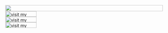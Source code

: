 <picture>
  <source
    media="(prefers-color-scheme: dark)"
    srcset="https://mariofdezzz.vercel.app/header.svg"
  />
  <img
    src="https://mariofdezzz.vercel.app/header.svg"
    width="100%"
    height="20"
    align="left"
  />
</picture>
<a href="https://mariofdezzz.dev">
  <picture>
    <source
      media="(prefers-color-scheme: dark)"
      srcset="https://mariofdezzz.vercel.app/link-website.svg"
      label="Visit"
    />
    <img
      src="https://mariofdezzz.vercel.app/link-website.svg"
      alt="visit my website"
      width="100"
      height="18px"
      align="left"
    />
  </picture>
</a>
<img src="data:null;," width="100%" height="0" align="left" alt="" />
<a href="https://linkedin.com/in/mario-ferrero">
  <picture>
    <source
      media="(prefers-color-scheme: dark)"
      srcset="https://mariofdezzz.vercel.app/link-linkedin.svg"
    />
    <img
      src="https://mariofdezzz.vercel.app/link-linkedin.svg"
      alt="visit my LinkedIn profile"
      width="100"
      height="18"
      align="left"
    />
  </picture>
</a>
<img src="data:null;," width="100%" height="0" align="left" alt="" />
<a href="https://substack.com/@mariofdezzz" style="margin-bottom: 5px">
  <picture>
    <source
      media="(prefers-color-scheme: dark)"
      srcset="https://mariofdezzz.vercel.app/link-substack.svg"
    />
    <img
      src="https://mariofdezzz.vercel.app/link-substack.svg"
      alt="visit my Substack profile"
      width="100"
      height="18"
      align="left"
    />
  </picture>
</a>
<img src="data:null;," width="100%" height="0" align="left" alt="" />
<!-- <picture >
  <img
    src="https://mariofdezzz.vercel.app/languages.svg"
    alt="Set of technologies I've used"
    width="100%"
    height="40"
    align="left"
  />
</picture>
<img src="data:null;," width="100%" height="0" align="left" alt="" /> -->
<!-- <picture>
  <source
    media="(prefers-color-scheme: dark)"
    srcset="https://readme.mariofdezzz.com/craft?theme=dark"
  />
  <img
    src="https://readme.mariofdezzz.com/craft?theme=light"
    width="100%"
    height="150"
    align="left"
  />
</picture> -->
